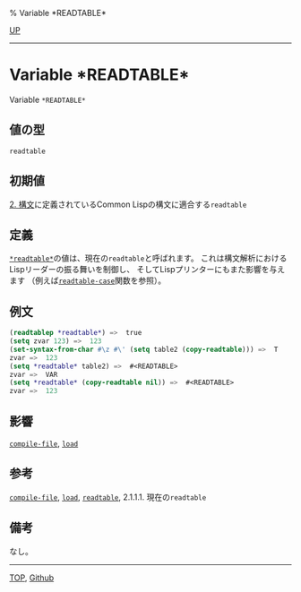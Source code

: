 % Variable \*READTABLE\*

[UP](23.2.html)  

---

# Variable **\*READTABLE\***


Variable `*READTABLE*`


## 値の型

`readtable`


## 初期値

[2. 構文](2.html)に定義されているCommon Lispの構文に適合する`readtable`


## 定義

[`*readtable*`](23.2.readtable-variable.html)の値は、現在の`readtable`と呼ばれます。
これは構文解析におけるLispリーダーの振る舞いを制御し、
そしてLispプリンターにもまた影響を与えます
（例えば[`readtable-case`](23.2.readtable-case.html)関数を参照）。


## 例文

```lisp
(readtablep *readtable*) =>  true
(setq zvar 123) =>  123
(set-syntax-from-char #\z #\' (setq table2 (copy-readtable))) =>  T
zvar =>  123
(setq *readtable* table2) =>  #<READTABLE>
zvar =>  VAR
(setq *readtable* (copy-readtable nil)) =>  #<READTABLE>
zvar =>  123
```


## 影響

[`compile-file`](24.2.compile-file.html),
[`load`](24.2.load.html)


## 参考

[`compile-file`](24.2.compile-file.html),
[`load`](24.2.load.html),
[`readtable`](23.2.readtable.html),
2.1.1.1. 現在の`readtable`


## 備考

なし。


---
[TOP](index.html),  [Github](https://github.com/nptcl/npt-japanese)

